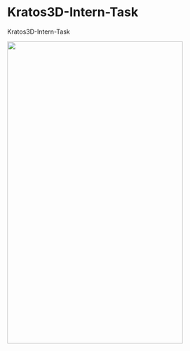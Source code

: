 # Kratos3D-Intern-Task
Kratos3D-Intern-Task

<img src="![LaunchScreen](https://github.com/BeyzaZngn/Kratos3D-Intern-Task/assets/112340720/26c94bf4-faca-46fa-8bb1-480b0f82d3ea)" width="400" height="690">
